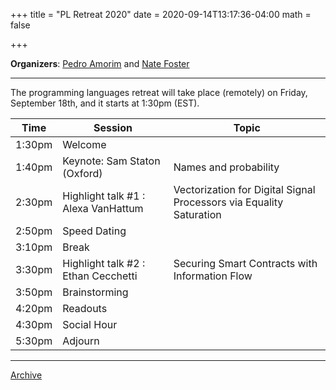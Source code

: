 +++
title = "PL Retreat 2020"
date = 2020-09-14T13:17:36-04:00
math = false

+++

**Organizers**: [Pedro Amorim](https://www.cs.cornell.edu/~pamorim/) and [Nate Foster](https://www.cs.cornell.edu/~jnfoster/)

---
The programming languages retreat will take place (remotely) on Friday, September 18th, and it starts at 1:30pm (EST).


| Time         | Session       | Topic |
|-----------------|-------------|-----------|
| 1:30pm | Welcome |  |
| 1:40pm | Keynote: Sam Staton (Oxford) | Names and probability  |
| 2:30pm | Highlight talk #1 : Alexa VanHattum | Vectorization for Digital Signal Processors via Equality Saturation |
| 2:50pm | Speed Dating |  |
| 3:10pm | Break |  |
| 3:30pm | Highlight talk #2 : Ethan Cecchetti | Securing Smart Contracts with Information Flow |
| 3:50pm | Brainstorming |  |
| 4:20pm | Readouts |  |
| 4:30pm | Social Hour |  |
| 5:30pm | Adjourn |  |

---

[Archive](../)
